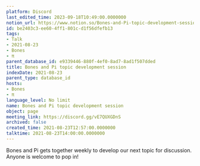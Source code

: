 ```yaml
---
platform: Discord
last_edited_time: 2023-09-18T10:49:00.0000000
notion_url: https://www.notion.so/Bones-and-Pi-topic-development-session-be2403c3ee604ff1801cd1f56dfefb13
id: be2403c3-ee60-4ff1-801c-d1f56dfefb13
tags:
- Talk
- 2021-08-23
- Bones
- π
parent_database_id: e9339446-880f-4ef0-8ad7-8ad1f507dded
title: Bones and Pi topic development session
indexDate: 2021-08-23
parent_type: database_id
hosts:
- Bones
- π
language_level: No limit
name: Bones and Pi topic development session
object: page
meeting_link: https://discord.gg/vE7QUXGDnS
archived: false
created_time: 2021-08-23T12:57:00.0000000
talktime: 2021-08-23T14:00:00.0000000
---
```


Bones and Pi gets together weekly to develop our next topic for discussion.
Anyone is welcome to pop in!











